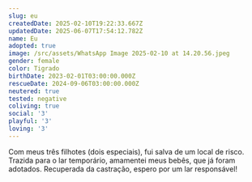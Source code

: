 ```yaml
---
slug: eu
createdDate: 2025-02-10T19:22:33.667Z
updatedDate: 2025-06-07T17:54:12.782Z
name: Eu
adopted: true
image: /src/assets/WhatsApp Image 2025-02-10 at 14.20.56.jpeg
gender: female
color: Tigrado
birthDate: 2023-02-01T03:00:00.000Z
rescueDate: 2024-09-06T03:00:00.000Z
neutered: true
tested: negative
coliving: true
social: '3'
playful: '3'
loving: '3'
---
```



Com meus três filhotes (dois especiais), fui salva de um local de risco. Trazida para o lar temporário, amamentei meus bebês, que já foram adotados. Recuperada da castração, espero por um lar responsável!
